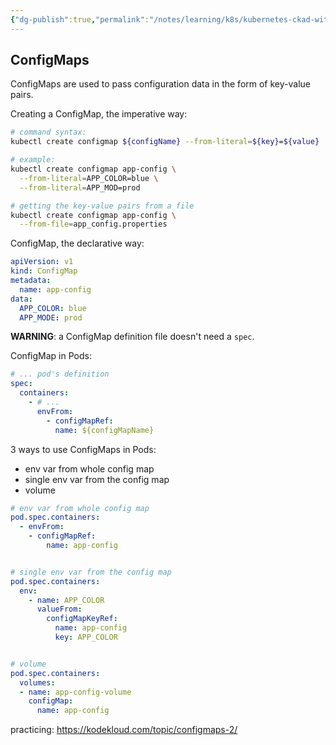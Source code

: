 ```yaml
---
{"dg-publish":true,"permalink":"/notes/learning/k8s/kubernetes-ckad-with-tests/03-03-config-maps/","dgHomeLink":true,"dgPassFrontmatter":false,"dgShowBacklinks":true,"dgShowLocalGraph":false}
---
```


## ConfigMaps

ConfigMaps are used to pass configuration data in the form of key-value pairs.

Creating a ConfigMap, the imperative way:
```bash
# command syntax:
kubectl create configmap ${configName} --from-literal=${key}=${value}

# example:
kubectl create configmap app-config \
  --from-literal=APP_COLOR=blue \
  --from-literal=APP_MOD=prod

# getting the key-value pairs from a file
kubectl create configmap app-config \
  --from-file=app_config.properties
```

ConfigMap, the declarative way:

```yaml
apiVersion: v1
kind: ConfigMap
metadata:
  name: app-config
data:
  APP_COLOR: blue
  APP_MODE: prod
```

**WARNING**: a ConfigMap definition file doesn't need a `spec`.

ConfigMap in Pods:

```yaml
# ... pod's definition
spec:
  containers:
    - # ...
      envFrom:
        - configMapRef:
          name: ${configMapName}
```


3 ways to use ConfigMaps in Pods:

- env var from whole config map
- single env var from the config map
- volume

```yaml
# env var from whole config map
pod.spec.containers:
  - envFrom:
    - configMapRef:
        name: app-config


# single env var from the config map
pod.spec.containers:
  env:
    - name: APP_COLOR
      valueFrom:
        configMapKeyRef:
          name: app-config
          key: APP_COLOR


# volume
pod.spec.containers:
  volumes:
  - name: app-config-volume
    configMap:
      name: app-config
```

practicing: <https://kodekloud.com/topic/configmaps-2/>

